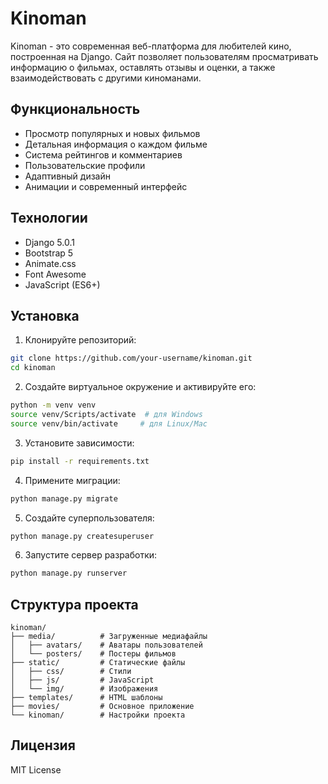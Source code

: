 # Kinoman

Kinoman - это современная веб-платформа для любителей кино, построенная на Django. Сайт позволяет пользователям просматривать информацию о фильмах, оставлять отзывы и оценки, а также взаимодействовать с другими киноманами.

## Функциональность

- Просмотр популярных и новых фильмов
- Детальная информация о каждом фильме
- Система рейтингов и комментариев
- Пользовательские профили
- Адаптивный дизайн
- Анимации и современный интерфейс

## Технологии

- Django 5.0.1
- Bootstrap 5
- Animate.css
- Font Awesome
- JavaScript (ES6+)

## Установка

1. Клонируйте репозиторий:
```bash
git clone https://github.com/your-username/kinoman.git
cd kinoman
```

2. Создайте виртуальное окружение и активируйте его:
```bash
python -m venv venv
source venv/Scripts/activate  # для Windows
source venv/bin/activate     # для Linux/Mac
```

3. Установите зависимости:
```bash
pip install -r requirements.txt
```

4. Примените миграции:
```bash
python manage.py migrate
```

5. Создайте суперпользователя:
```bash
python manage.py createsuperuser
```

6. Запустите сервер разработки:
```bash
python manage.py runserver
```

## Структура проекта

```
kinoman/
├── media/          # Загруженные медиафайлы
│   ├── avatars/    # Аватары пользователей
│   └── posters/    # Постеры фильмов
├── static/         # Статические файлы
│   ├── css/        # Стили
│   ├── js/         # JavaScript
│   └── img/        # Изображения
├── templates/      # HTML шаблоны
├── movies/         # Основное приложение
└── kinoman/        # Настройки проекта
```

## Лицензия

MIT License 